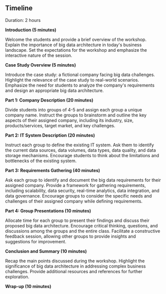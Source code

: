 ## Timeline 

Duration: 2 hours

**Introduction (5 minutes)**

Welcome the students and provide a brief overview of the workshop.
Explain the importance of big data architecture in today's business landscape.
Set the expectations for the workshop and emphasize the interactive nature of the session.

**Case Study Overview (5 minutes)**

Introduce the case study: a fictional company facing big data challenges.
Highlight the relevance of the case study to real-world scenarios.
Emphasize the need for students to analyze the company's requirements and design an appropriate big data architecture.

**Part 1: Company Description (20 minutes)**

Divide students into groups of 4-5 and assign each group a unique company name.
Instruct the groups to brainstorm and outline the key aspects of their assigned company, including its industry, size, products/services, target market, and key challenges.

**Part 2: IT System Description (20 minutes)**

Instruct each group to define the existing IT system.
Ask them to identify the current data sources, data volumes, data types, data quality, and data storage mechanisms.
Encourage students to think about the limitations and bottlenecks of the existing system.

**Part 3: Requirements Gathering (40 minutes)**

Ask each group to identify and document the big data requirements for their assigned company.
Provide a framework for gathering requirements, including scalability, data security, real-time analytics, data integration, and data governance.
Encourage groups to consider the specific needs and challenges of their assigned company while defining requirements.

**Part 4: Group Presentations (10 minutes)**

Allocate time for each group to present their findings and discuss their proposed big data architecture.
Encourage critical thinking, questions, and discussions among the groups and the entire class.
Facilitate a constructive feedback session, allowing other groups to provide insights and suggestions for improvement.

**Conclusion and Summary (10 minutes)**

Recap the main points discussed during the workshop.
Highlight the significance of big data architecture in addressing complex business challenges.
Provide additional resources and references for further exploration.

**Wrap-up (10 minutes)**
